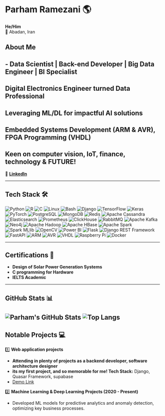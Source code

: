 # Parham Ramezani 🌎
**He/Him**  
📍 Abadan, Iran  

## About Me  
## - **Data Scientist | Back-end Developer | Big Data Engineer | BI Specialist**  
## **Digital Electronics Engineer turned Data Professional**  
## **Leveraging ML/DL for impactful AI solutions**  
## **Embedded Systems Development (ARM & AVR), FPGA Programming (VHDL)**  
## **Keen on computer vision, IoT, finance, technology & FUTURE!**  
🔗 [**LinkedIn**](https://www.linkedin.com/in/parham-ramezani-739451335)  

---

## Tech Stack 🛠️  
![Python](https://img.shields.io/badge/Python-3776AB?style=for-the-badge&logo=python&logoColor=white)  ![R](https://img.shields.io/badge/R-276DC3?style=for-the-badge&logo=r&logoColor=white)  ![C](https://img.shields.io/badge/C-A8B9CC?style=for-the-badge&logo=c&logoColor=white)  ![Linux](https://img.shields.io/badge/Linux-FCC624?style=for-the-badge&logo=linux&logoColor=black) ![Bash](https://img.shields.io/badge/Bash-black?style=for-the-badge&logo=gnubash&logoColor=white) ![Django](https://img.shields.io/badge/Django-092E20?style=for-the-badge&logo=django&logoColor=white)   ![TensorFlow](https://img.shields.io/badge/TensorFlow-FF6F00?style=for-the-badge&logo=tensorflow&logoColor=white)  ![Keras](https://img.shields.io/badge/Keras-D00000?style=for-the-badge&logo=keras&logoColor=white)  ![PyTorch](https://img.shields.io/badge/PyTorch-EE4C2C?style=for-the-badge&logo=pytorch&logoColor=white)  ![PostgreSQL](https://img.shields.io/badge/PostgreSQL-336791?style=for-the-badge&logo=postgresql&logoColor=white)  ![MongoDB](https://img.shields.io/badge/MongoDB-47A248?style=for-the-badge&logo=mongodb&logoColor=white) ![Redis](https://img.shields.io/badge/Redis-DC382D?style=for-the-badge&logo=redis&logoColor=white) ![Apache Cassandra](https://img.shields.io/badge/Cassandra-1287B1?style=for-the-badge&logo=apachecassandra&logoColor=white) ![Elasticsearch](https://img.shields.io/badge/Elasticsearch-005571?style=for-the-badge&logo=elasticsearch&logoColor=white)  ![Prometheus](https://img.shields.io/badge/Prometheus-E6522C?style=for-the-badge&logo=prometheus&logoColor=white)  ![ClickHouse](https://img.shields.io/badge/ClickHouse-FFCC01?style=for-the-badge&logo=clickhouse&logoColor=black)  ![RabbitMQ](https://img.shields.io/badge/RabbitMQ-FF6600?style=for-the-badge&logo=rabbitmq&logoColor=white)  ![Apache Kafka](https://img.shields.io/badge/Kafka-231F20?style=for-the-badge&logo=apachekafka&logoColor=white)  ![Neo4j](https://img.shields.io/badge/Neo4j-4581C3?style=for-the-badge&logo=neo4j&logoColor=white)  ![Apache Hadoop](https://img.shields.io/badge/Hadoop-66CCFF?style=for-the-badge&logo=apachehadoop&logoColor=black)  ![Apache HBase](https://img.shields.io/badge/HBase-DB2929?style=for-the-badge&logo=apachehbase&logoColor=white) ![Apache Spark](https://img.shields.io/badge/Apache%20Spark-E25A1C?style=for-the-badge&logo=apachespark&logoColor=white) ![Spark MLlib](https://img.shields.io/badge/Spark%20MLlib-E25A1C?style=for-the-badge&logo=apachespark&logoColor=white) ![OpenCV](https://img.shields.io/badge/OpenCV-5C3EE8?style=for-the-badge&logo=opencv&logoColor=white)  ![Power BI](https://img.shields.io/badge/Power%20BI-F2C811?style=for-the-badge&logo=powerbi&logoColor=black)  ![Flask](https://img.shields.io/badge/Flask-000000?style=for-the-badge&logo=flask&logoColor=white)  ![Django REST Framework](https://img.shields.io/badge/DRF-092E20?style=for-the-badge&logo=django&logoColor=white) 
![FastAPI](https://img.shields.io/badge/FastAPI-009688?style=for-the-badge&logo=fastapi&logoColor=white)  ![ARM](https://img.shields.io/badge/ARM-00979D?style=for-the-badge&logo=arm&logoColor=black)  ![AVR](https://img.shields.io/badge/AVR-003865?style=for-the-badge&logoColor=white)  ![VHDL](https://img.shields.io/badge/VHDL-8A2BE2?style=for-the-badge&logoColor=gray) ![Raspberry Pi](https://img.shields.io/badge/Raspberry%20Pi-A22846?style=for-the-badge&logo=raspberrypi&logoColor=white) ![Docker](https://img.shields.io/badge/Docker-2496ED?style=for-the-badge&logo=docker&logoColor=white)



---

## Certifications 📜  
- **Design of Solar Power Generation Systems**  
- **C programming for Hardware**  
- **IELTS Academic**  

---

## GitHub Stats 📊  
![Parham's GitHub Stats](https://github-readme-stats.vercel.app/api?username=prrmzz&show_icons=true&theme=dark)
![Top Langs](https://github-readme-stats.vercel.app/api/top-langs/?username=prrmzz&layout=compact&theme=dark)
---

## Notable Projects 💻  

1️⃣ **Web application projects**  
- **Attending in plenty of projects as a backend developer, software architecture designer** 
- **its my first project, and so memorable for me! Tech Stack:** Django, Quasar Framework, supabase
- [Demo Link](https://quasar-django.vercel.app/)  

2️⃣ **Machine Learning & Deep Learning Projects (2020 - Present)**  
- Developed ML models for predictive analytics and anomaly detection, optimizing key business processes.
